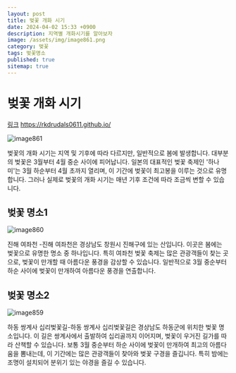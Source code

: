 ```yaml
---
layout: post
title: 벚꽃 개화 시기
date: 2024-04-02 15:33 +0900
description: 지역별 개화시기를 알아보자
image: /assets/img/image861.png
category: 벚꽃
tags: 벚꽃명소
published: true
sitemap: true
---
```


# 벚꽃 개화 시기

[링크](https://rkdrudals0611.github.io/)
<https://rkdrudals0611.github.io/>

![image861](https://github.com/rkdrudals0611/rkdrudals0611.github.io/assets/163365659/85366976-6a9f-430a-be8e-a4326c484518)


벚꽃의 개화 시기는 지역 및 기후에 따라 다르지만, 일반적으로 봄에 발생합니다. 대부분의 벚꽃은 3월부터 4월 중순 사이에 피어납니다. 일본의 대표적인 벚꽃 축제인 '하나미'는 3월 하순부터 4월 초까지 열리며, 이 기간에 벚꽃이 최고봉을 이루는 것으로 유명합니다. 그러나 실제로 벚꽃의 개화 시기는 매년 기후 조건에 따라 조금씩 변할 수 있습니다.

## 벚꽃 명소1

![image860](https://github.com/rkdrudals0611/rkdrudals0611.github.io/assets/163365659/53cfb2b0-b24d-4770-a6cb-78f35fe98273)

진해 여좌천 -진해 여좌천은 경상남도 창원시 진해구에 있는 산입니다. 이곳은 봄에는 벚꽃으로 유명한 명소 중 하나입니다. 특히 여좌천 벚꽃 축제는 많은 관광객들이 찾는 곳으로, 벚꽃이 만개할 때 아름다운 풍경을 감상할 수 있습니다. 일반적으로 3월 중순부터 하순 사이에 벚꽃이 만개하여 아름다운 풍경을 연출합니다.

## 벚꽃 명소2
![image859](https://github.com/rkdrudals0611/rkdrudals0611.github.io/assets/163365659/a776eec5-5c83-4c71-bd5e-38445996ed0c)


하동 쌍계사 십리벚꽃길-하동 쌍계사 십리벚꽃길은 경상남도 하동군에 위치한 벚꽃 명소입니다. 이 길은 쌍계사에서 출발하여 십리골까지 이어지며, 벚꽃이 우거진 길가를 따라 산책할 수 있습니다. 보통 3월 중순부터 하순 사이에 벚꽃이 만개하여 최고의 아름다움을 뽐내는데, 이 기간에는 많은 관광객들이 찾아와 벚꽃 구경을 즐깁니다. 특히 밤에는 조명이 설치되어 분위기 있는 야경을 즐길 수 있습니다.